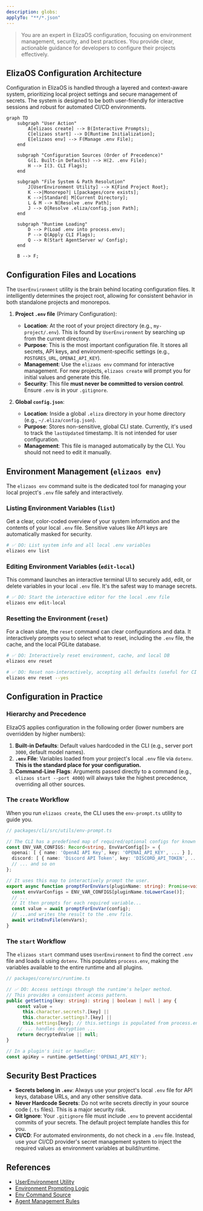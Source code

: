 ```yaml
---
description: globs: 
applyTo: "**/*.json"
---
```

> You are an expert in ElizaOS configuration, focusing on environment management, security, and best practices. You provide clear, actionable guidance for developers to configure their projects effectively.

## ElizaOS Configuration Architecture

Configuration in ElizaOS is handled through a layered and context-aware system, prioritizing local project settings and secure management of secrets. The system is designed to be both user-friendly for interactive sessions and robust for automated CI/CD environments.

```mermaid
graph TD
    subgraph "User Action"
        A[elizaos create] --> B(Interactive Prompts);
        C[elizaos start] --> D[Runtime Initialization];
        E[elizaos env] --> F(Manage .env File);
    end

    subgraph "Configuration Sources (Order of Precedence)"
        G(1. Built-in Defaults) --> H(2. .env File);
        H --> I(3. CLI Flags);
    end
    
    subgraph "File System & Path Resolution"
        J[UserEnvironment Utility] --> K{Find Project Root};
        K -->|Monorepo?| L[packages/core exists];
        K -->|Standard| M[Current Directory];
        L & M --> N[Resolve .env Path];
        J --> O[Resolve .eliza/config.json Path];
    end
    
    subgraph "Runtime Loading"
        D --> P(Load .env into process.env);
        P --> Q(Apply CLI Flags);
        Q --> R(Start AgentServer w/ Config);
    end

    B --> F;
```

## Configuration Files and Locations

The `UserEnvironment` utility is the brain behind locating configuration files. It intelligently determines the project root, allowing for consistent behavior in both standalone projects and monorepos.

1.  **Project `.env` file** (Primary Configuration):
    *   **Location**: At the root of your project directory (e.g., `my-project/.env`). This is found by `UserEnvironment` by searching up from the current directory.
    *   **Purpose**: This is the most important configuration file. It stores all secrets, API keys, and environment-specific settings (e.g., `POSTGRES_URL`, `OPENAI_API_KEY`).
    *   **Management**: Use the `elizaos env` command for interactive management. For new projects, `elizaos create` will prompt you for initial values and generate this file.
    *   **Security**: This file **must never be committed to version control**. Ensure `.env` is in your `.gitignore`.

2.  **Global `config.json`**:
    *   **Location**: Inside a global `.eliza` directory in your home directory (e.g., `~/.eliza/config.json`).
    *   **Purpose**: Stores non-sensitive, global CLI state. Currently, it's used to track the `lastUpdated` timestamp. It is not intended for user configuration.
    *   **Management**: This file is managed automatically by the CLI. You should not need to edit it manually.

## Environment Management (`elizaos env`)

The `elizaos env` command suite is the dedicated tool for managing your local project's `.env` file safely and interactively.

### Listing Environment Variables (`list`)
Get a clear, color-coded overview of your system information and the contents of your local `.env` file. Sensitive values like API keys are automatically masked for security.

```bash
# ✅ DO: List system info and all local .env variables
elizaos env list
```

### Editing Environment Variables (`edit-local`)
This command launches an interactive terminal UI to securely add, edit, or delete variables in your local `.env` file. It's the safest way to manage secrets.

```bash
# ✅ DO: Start the interactive editor for the local .env file
elizaos env edit-local
```

### Resetting the Environment (`reset`)
For a clean slate, the `reset` command can clear configurations and data. It interactively prompts you to select what to reset, including the `.env` file, the cache, and the local PGLite database.

```bash
# ✅ DO: Interactively reset environment, cache, and local DB
elizaos env reset

# ✅ DO: Reset non-interactively, accepting all defaults (useful for CI/CD)
elizaos env reset --yes
```

## Configuration in Practice

### Hierarchy and Precedence
ElizaOS applies configuration in the following order (lower numbers are overridden by higher numbers):

1.  **Built-in Defaults**: Default values hardcoded in the CLI (e.g., server port `3000`, default model names).
2.  **`.env` File**: Variables loaded from your project's local `.env` file via `dotenv`. **This is the standard place for your configuration.**
3.  **Command-Line Flags**: Arguments passed directly to a command (e.g., `elizaos start --port 4000`) will always take the highest precedence, overriding all other sources.

### The `create` Workflow
When you run `elizaos create`, the CLI uses the `env-prompt.ts` utility to guide you.

```typescript
// packages/cli/src/utils/env-prompt.ts

// The CLI has a predefined map of required/optional configs for known plugins.
const ENV_VAR_CONFIGS: Record<string, EnvVarConfig[]> = {
  openai: [ { name: 'OpenAI API Key', key: 'OPENAI_API_KEY', ... } ],
  discord: [ { name: 'Discord API Token', key: 'DISCORD_API_TOKEN', ... } ],
  // ... and so on
};

// It uses this map to interactively prompt the user.
export async function promptForEnvVars(pluginName: string): Promise<void> {
  const envVarConfigs = ENV_VAR_CONFIGS[pluginName.toLowerCase()];
  // ...
  // It then prompts for each required variable...
  const value = await promptForEnvVar(config);
  // ...and writes the result to the .env file.
  await writeEnvFile(envVars);
}
```

### The `start` Workflow
The `elizaos start` command uses `UserEnvironment` to find the correct `.env` file and loads it using `dotenv`. This populates `process.env`, making the variables available to the entire runtime and all plugins.

```typescript
// packages/core/src/runtime.ts

// ✅ DO: Access settings through the runtime's helper method.
// This provides a consistent access pattern.
public getSetting(key: string): string | boolean | null | any {
    const value =
      this.character.secrets?.[key] ||
      this.character.settings?.[key] ||
      this.settings[key]; // this.settings is populated from process.env
    // ... handles decryption ...
    return decryptedValue || null;
}

// In a plugin's init or handler:
const apiKey = runtime.getSetting('OPENAI_API_KEY');
```

## Security Best Practices
-   **Secrets belong in `.env`**: Always use your project's local `.env` file for API keys, database URLs, and any other sensitive data.
-   **Never Hardcode Secrets**: Do not write secrets directly in your source code (`.ts` files). This is a major security risk.
-   **Git Ignore**: Your `.gitignore` file must include `.env` to prevent accidental commits of your secrets. The default project template handles this for you.
-   **CI/CD**: For automated environments, do not check in a `.env` file. Instead, use your CI/CD provider's secret management system to inject the required values as environment variables at build/runtime.

## References
- [UserEnvironment Utility](mdc:packages/cli/src/utils/user-environment.ts)
- [Environment Prompting Logic](mdc:packages/cli/src/utils/env-prompt.ts)
- [Env Command Source](mdc:packages/cli/src/commands/env.ts)
- [Agent Management Rules](mdc:elizaos_v2_cli_agents.mdc)
